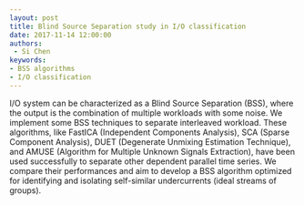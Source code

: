```yaml
---
layout: post
title: Blind Source Separation study in I/O classification
date: 2017-11-14 12:00:00
authors:
 - Si Chen
keywords:
- BSS algorithms
- I/O classification
---
```

I/O system can be characterized as a Blind Source Separation (BSS), where the output is the combination of multiple workloads with some noise. We implement some BSS techniques to separate interleaved workload. These algorithms, like FastICA (Independent Components Analysis), SCA (Sparse Component Analysis), DUET (Degenerate Unmixing Estimation Technique), and AMUSE (Algorithm for Multiple Unknown Signals Extraction), have been used successfully to separate other dependent parallel time series. We compare their performances and aim to develop a BSS algorithm optimized for identifying and isolating self-similar undercurrents (ideal streams of groups).
